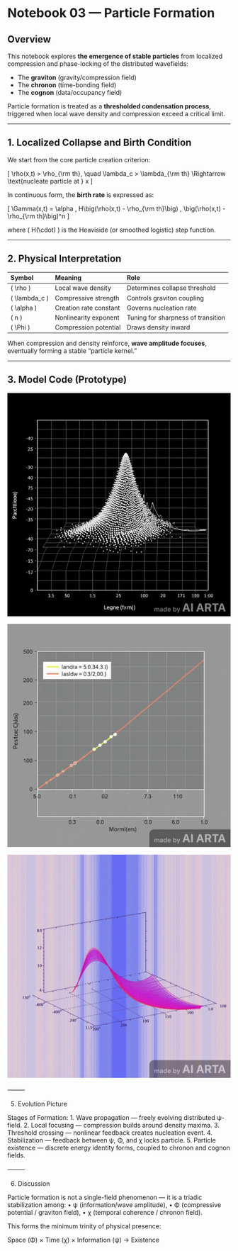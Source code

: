 # Notebook 03 — Particle Formation

## Overview

This notebook explores **the emergence of stable particles** from localized compression and phase-locking of the distributed wavefields:  
- The **graviton** (gravity/compression field)  
- The **chronon** (time-bonding field)  
- The **cognon** (data/occupancy field)

Particle formation is treated as a **thresholded condensation process**, triggered when local wave density and compression exceed a critical limit.

---

## 1. Localized Collapse and Birth Condition

We start from the core particle creation criterion:

\[
\rho(x,t) > \rho_{\rm th}, \quad \lambda_c > \lambda_{\rm th}
\Rightarrow \text{nucleate particle at } x
\]

In continuous form, the **birth rate** is expressed as:

\[
\Gamma(x,t) = \alpha \, H\big(\rho(x,t) - \rho_{\rm th}\big) \, \big(\rho(x,t) - \rho_{\rm th}\big)^n
\]

where \( H(\cdot) \) is the Heaviside (or smoothed logistic) step function.

---

## 2. Physical Interpretation

| Symbol | Meaning | Role |
|:--|:--|:--|
| \( \rho \) | Local wave density | Determines collapse threshold |
| \( \lambda_c \) | Compressive strength | Controls graviton coupling |
| \( \alpha \) | Creation rate constant | Governs nucleation rate |
| \( n \) | Nonlinearity exponent | Tuning for sharpness of transition |
| \( \Phi \) | Compression potential | Draws density inward |

When compression and density reinforce, **wave amplitude focuses**, eventually forming a stable “particle kernel.”

---

## 3. Model Code (Prototype)

![Stable Particle Emergence](../notebooks/3notebook01.png)

![Stable Particle Emergence](../notebooks/3notebook02.png)

![Stable Particle Emergence](../notebooks/3notebook03.png)

⸻

5. Evolution Picture

Stages of Formation:
	1.	Wave propagation — freely evolving distributed ψ-field.
	2.	Local focusing — compression builds around density maxima.
	3.	Threshold crossing — nonlinear feedback creates nucleation event.
	4.	Stabilization — feedback between ψ, Φ, and χ locks particle.
	5.	Particle existence — discrete energy identity forms, coupled to chronon and cognon fields.

⸻

6. Discussion

Particle formation is not a single-field phenomenon — it is a triadic stabilization among:
	•	ψ (information/wave amplitude),
	•	Φ (compressive potential / graviton field),
	•	χ (temporal coherence / chronon field).

This forms the minimum trinity of physical presence:

Space (Φ) × Time (χ) × Information (ψ) → Existence
